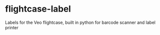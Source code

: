 # flightcase-label
Labels for the Veo flightcase, built in python for barcode scanner and label printer
